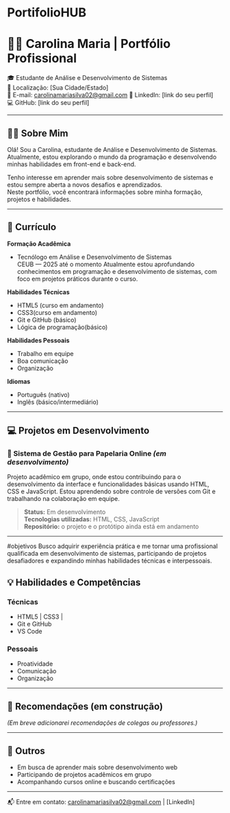 # PortifolioHUB
# 👩‍💻 Carolina Maria | Portfólio Profissional

🎓 Estudante de Análise e Desenvolvimento de Sistemas  
📍 Localização: [Sua Cidade/Estado]  
📧 E-mail: carolinamariasilva02@gmail.com 
🔗 LinkedIn: [link do seu perfil]  
💻 GitHub: [link do seu perfil]

---

## 🧑‍🎓 Sobre Mim

Olá! Sou a Carolina, estudante de Análise e Desenvolvimento de Sistemas.  
Atualmente, estou explorando o mundo da programação e desenvolvendo minhas habilidades em front-end e back-end.

Tenho interesse em aprender mais sobre desenvolvimento de sistemas e estou sempre aberta a novos desafios e aprendizados.  
Neste portfólio, você encontrará informações sobre minha formação, projetos e habilidades.

---

## 📄 Currículo

**Formação Acadêmica**
- Tecnólogo em Análise e Desenvolvimento de Sistemas  
 CEUB — 2025 até o momento
Atualmente estou aprofundando conhecimentos em programação e desenvolvimento de sistemas, com foco em projetos práticos durante o curso.

**Habilidades Técnicas**
- HTML5 (curso em andamento)
- CSS3(curso em andamento)
- Git e GitHub (básico)
- Lógica de programação(básico)

**Habilidades Pessoais**
- Trabalho em equipe
- Boa comunicação
- Organização

**Idiomas**
- Português (nativo)
- Inglês (básico/intermediário)

---

## 💻 Projetos em Desenvolvimento

### 🛒 Sistema de Gestão para Papelaria Online *(em desenvolvimento)*
  
Projeto acadêmico em grupo, onde estou contribuindo para o desenvolvimento da interface e funcionalidades básicas usando HTML, CSS e JavaScript. Estou aprendendo sobre controle de versões com Git e trabalhando na colaboração em equipe.

> **Status:** Em desenvolvimento  
> **Tecnologias utilizadas:** HTML, CSS, JavaScript  
> **Repositório:** o projeto e o protótipo ainda está em andamento

---
#objetivos
Busco adquirir experiência prática e me tornar uma profissional qualificada em desenvolvimento de sistemas, participando de projetos desafiadores e expandindo minhas habilidades técnicas e interpessoais.

## 💡 Habilidades e Competências

### Técnicas
- HTML5 | CSS3 |
- Git e GitHub
- VS Code

### Pessoais
- Proatividade
- Comunicação
- Organização

---

## 📢 Recomendações (em construção)

*(Em breve adicionarei recomendações de colegas ou professores.)*

---

## 📌 Outros

- Em busca de aprender mais sobre desenvolvimento web
- Participando de projetos acadêmicos em grupo
- Acompanhando cursos online e buscando certificações

---

📬 Entre em contato: carolinamariasilva02@gmail.com | [LinkedIn]


